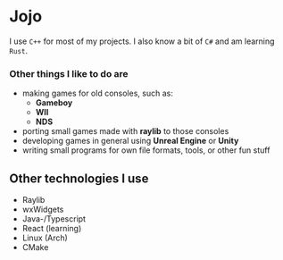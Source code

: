 # Jojo

I use `C++` for most of my projects. I also know a bit of `C#` and am learning `Rust`.

### Other things I like to do are
- making games for old consoles, such as:
  - **Gameboy**
  - **WII**
  - **NDS**
- porting small games made with **raylib** to those consoles
- developing games in general using **Unreal Engine** or **Unity**
- writing small programs for own file formats, tools, or other fun stuff

## Other technologies I use
- Raylib
- wxWidgets
- Java-/Typescript
- React (learning)
- Linux (Arch)
- CMake
